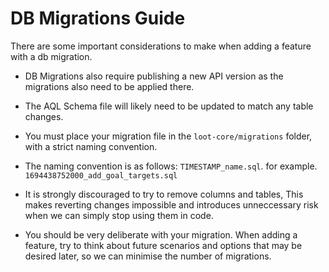 # DB Migrations Guide

There are some important considerations to make when adding a feature with a db migration.

* DB Migrations also require publishing a new API version as the migrations also need to be applied there.

* The AQL Schema file will likely need to be updated to match any table changes.

* You must place your migration file in the `loot-core/migrations` folder, with a strict naming convention.

* The naming convention is as follows: `TIMESTAMP_name.sql`. for example. `1694438752000_add_goal_targets.sql`

* It is strongly discouraged to try to remove columns and tables, This makes reverting changes impossible and introduces unneccessary risk when we can simply stop using them in code.

* You should be very deliberate with your migration. When adding a feature, try to think about future scenarios and options that may be desired later, so we can minimise the number of migrations. 